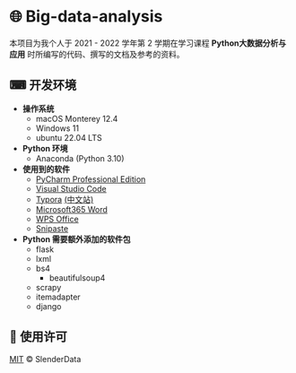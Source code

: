# 🌐 Big-data-analysis

本项目为我个人于 2021 - 2022 学年第 2 学期在学习课程 **Python大数据分析与应用** 时所编写的代码、撰写的文档及参考的资料。

## ⌨ 开发环境

- **操作系统**
  - macOS Monterey 12.4
  - Windows 11
  - ubuntu 22.04 LTS
- **Python 环境**
  - Anaconda (Python 3.10)
- **使用到的软件**
  - [PyCharm Professional Edition](https://www.jetbrains.com/pycharm/)
  - [Visual Studio Code](https://azure.microsoft.com/zh-cn/products/visual-studio-code/)
  - [Typora](https://typora.io/) [(中文站)](https://typoraio.cn/)
  - [Microsoft365 Word](https://www.microsoft.com/microsoft-365)
  - [WPS Office](https://www.wps.com/)
  - [Snipaste](https://www.snipaste.com/)
- **Python 需要额外添加的软件包**
  - flask
  - lxml
  - bs4
    - beautifulsoup4
  - scrapy
  - itemadapter
  - django

## 📄 使用许可

[MIT](LICENSE) © SlenderData
